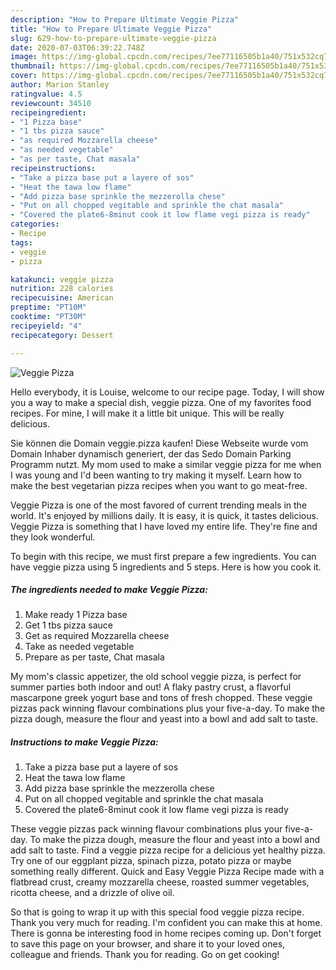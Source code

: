 ```yaml
---
description: "How to Prepare Ultimate Veggie Pizza"
title: "How to Prepare Ultimate Veggie Pizza"
slug: 629-how-to-prepare-ultimate-veggie-pizza
date: 2020-07-03T06:39:22.748Z
image: https://img-global.cpcdn.com/recipes/7ee77116505b1a40/751x532cq70/veggie-pizza-recipe-main-photo.jpg
thumbnail: https://img-global.cpcdn.com/recipes/7ee77116505b1a40/751x532cq70/veggie-pizza-recipe-main-photo.jpg
cover: https://img-global.cpcdn.com/recipes/7ee77116505b1a40/751x532cq70/veggie-pizza-recipe-main-photo.jpg
author: Marion Stanley
ratingvalue: 4.5
reviewcount: 34510
recipeingredient:
- "1 Pizza base"
- "1 tbs pizza sauce"
- "as required Mozzarella cheese"
- "as needed vegetable"
- "as per taste, Chat masala"
recipeinstructions:
- "Take a pizza base put a layere of sos"
- "Heat the tawa low flame"
- "Add pizza base sprinkle the mezzerolla chese"
- "Put on all chopped vegitable and sprinkle the chat masala"
- "Covered the plate6-8minut cook it low flame vegi pizza is ready"
categories:
- Recipe
tags:
- veggie
- pizza

katakunci: veggie pizza 
nutrition: 228 calories
recipecuisine: American
preptime: "PT10M"
cooktime: "PT30M"
recipeyield: "4"
recipecategory: Dessert

---
```



![Veggie Pizza](https://img-global.cpcdn.com/recipes/7ee77116505b1a40/751x532cq70/veggie-pizza-recipe-main-photo.jpg)

Hello everybody, it is Louise, welcome to our recipe page. Today, I will show you a way to make a special dish, veggie pizza. One of my favorites food recipes. For mine, I will make it a little bit unique. This will be really delicious.

Sie können die Domain veggie.pizza kaufen! Diese Webseite wurde vom Domain Inhaber dynamisch generiert, der das Sedo Domain Parking Programm nutzt. My mom used to make a similar veggie pizza for me when I was young and I&#39;d been wanting to try making it myself. Learn how to make the best vegetarian pizza recipes when you want to go meat-free.

Veggie Pizza is one of the most favored of current trending meals in the world. It's enjoyed by millions daily. It is easy, it is quick, it tastes delicious. Veggie Pizza is something that I have loved my entire life. They're fine and they look wonderful.


To begin with this recipe, we must first prepare a few ingredients. You can have veggie pizza using 5 ingredients and 5 steps. Here is how you cook it.

<!--inarticleads1-->

##### The ingredients needed to make Veggie Pizza:

1. Make ready 1 Pizza base
1. Get 1 tbs pizza sauce
1. Get as required Mozzarella cheese
1. Take as needed vegetable
1. Prepare as per taste, Chat masala


My mom&#39;s classic appetizer, the old school veggie pizza, is perfect for summer parties both indoor and out! A flaky pastry crust, a flavorful mascarpone greek yogurt base and tons of fresh chopped. These veggie pizzas pack winning flavour combinations plus your five-a-day. To make the pizza dough, measure the flour and yeast into a bowl and add salt to taste. 

<!--inarticleads2-->

##### Instructions to make Veggie Pizza:

1. Take a pizza base put a layere of sos
1. Heat the tawa low flame
1. Add pizza base sprinkle the mezzerolla chese
1. Put on all chopped vegitable and sprinkle the chat masala
1. Covered the plate6-8minut cook it low flame vegi pizza is ready


These veggie pizzas pack winning flavour combinations plus your five-a-day. To make the pizza dough, measure the flour and yeast into a bowl and add salt to taste. Find a veggie pizza recipe for a delicious yet healthy pizza. Try one of our eggplant pizza, spinach pizza, potato pizza or maybe something really different. Quick and Easy Veggie Pizza Recipe made with a flatbread crust, creamy mozzarella cheese, roasted summer vegetables, ricotta cheese, and a drizzle of olive oil. 

So that is going to wrap it up with this special food veggie pizza recipe. Thank you very much for reading. I'm confident you can make this at home. There is gonna be interesting food in home recipes coming up. Don't forget to save this page on your browser, and share it to your loved ones, colleague and friends. Thank you for reading. Go on get cooking!
